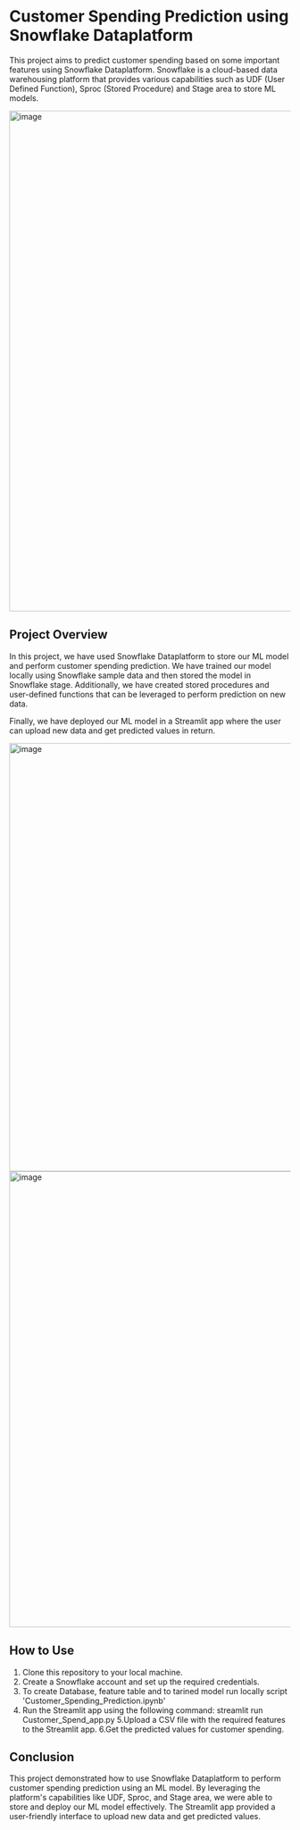 # Customer Spending Prediction using Snowflake Dataplatform
This project aims to predict customer spending based on some important features using Snowflake Dataplatform. Snowflake is a cloud-based data warehousing platform that provides various capabilities such as UDF (User Defined Function), Sproc (Stored Procedure) and Stage area to store ML models.

<img width="897" alt="image" src="https://user-images.githubusercontent.com/53835307/224519623-af6f0c43-ffcc-4844-b3ed-94d80377032a.png">


## Project Overview
In this project, we have used Snowflake Dataplatform to store our ML model and perform customer spending prediction. We have trained our model locally using Snowflake sample data and then stored the model in Snowflake stage. Additionally, we have created stored procedures and user-defined functions that can be leveraged to perform prediction on new data.

Finally, we have deployed our ML model in a Streamlit app where the user can upload new data and get predicted values in return.


<img width="767" alt="image" src="https://user-images.githubusercontent.com/53835307/224519832-f7e01d83-37d6-4f5f-90e6-ea3fd355827e.png">


<img width="817" alt="image" src="https://user-images.githubusercontent.com/53835307/224519842-b242a30d-bd73-4048-9bd1-6d228c268068.png">



## How to Use
1. Clone this repository to your local machine.
2. Create a Snowflake account and set up the required credentials.
3. To create Database, feature table and to tarined model run locally script 'Customer_Spending_Prediction.ipynb'
4. Run the Streamlit app using the following command: streamlit run Customer_Spend_app.py
5.Upload a CSV file with the required features to the Streamlit app.
6.Get the predicted values for customer spending.

## Conclusion
This project demonstrated how to use Snowflake Dataplatform to perform customer spending prediction using an ML model. By leveraging the platform's capabilities like UDF, Sproc, and Stage area, we were able to store and deploy our ML model effectively. The Streamlit app provided a user-friendly interface to upload new data and get predicted values.
